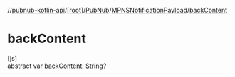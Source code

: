 //[pubnub-kotlin-api](../../../../index.md)/[[root]](../../index.md)/[PubNub](../index.md)/[MPNSNotificationPayload](index.md)/[backContent](back-content.md)

# backContent

[js]\
abstract var [backContent](back-content.md): [String](https://kotlinlang.org/api/latest/jvm/stdlib/kotlin/-string/index.html)?
